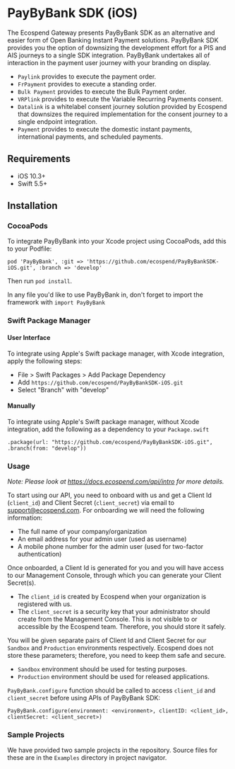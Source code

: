 # PayByBank SDK (iOS)

The Ecospend Gateway presents PayByBank SDK as an alternative and easier form of Open Banking Instant Payment solutions. PayByBank SDK provides you the option of downsizing the development effort for a PIS and AIS journeys to a single SDK integration. PayByBank undertakes all of interaction in the payment user journey with your branding on display.

- `Paylink` provides to execute the payment order.
- `FrPayment` provides to execute a standing order.
- `Bulk Payment` provides to execute the Bulk Payment order.
- `VRPlink` provides to execute the Variable Recurring Payments consent.
- `Datalink` is a whitelabel consent journey solution provided by Ecospend that downsizes the required implementation for the consent journey to a single endpoint integration.
- `Payment` provides to execute the domestic instant payments, international payments, and scheduled payments.

## Requirements

- iOS 10.3+
- Swift 5.5+

## Installation

### CocoaPods

To integrate PayByBank into your Xcode project using CocoaPods, add this to your Podfile:

```
pod 'PayByBank', :git => 'https://github.com/ecospend/PayByBankSDK-iOS.git', :branch => 'develop'
```

Then run `pod install`.

In any file you'd like to use PayByBank in, don't forget to import the framework with `import PayByBank`

### Swift Package Manager

#### User Interface

To integrate using Apple's Swift package manager, with Xcode integration, apply the following steps:

- File > Swift Packages > Add Package Dependency
- Add `https://github.com/ecospend/PayByBankSDK-iOS.git`
- Select "Branch" with "develop"

#### Manually

To integrate using Apple's Swift package manager, without Xcode integration, add the following as a dependency to your `Package.swift`

```
.package(url: "https://github.com/ecospend/PayByBankSDK-iOS.git", .branch(from: "develop"))
```

### Usage

*Note: Please look at <https://docs.ecospend.com/api/intro> for more details.*

To start using our API, you need to onboard with us and get a Client Id (`client_id`) and Client Secret (`client_secret`) via email to <support@ecospend.com>. For onboarding we will need the following information:

- The full name of your company/organization
- An email address for your admin user (used as username)
- A mobile phone number for the admin user (used for two-factor authentication)

Once onboarded, a Client Id is generated for you and you will have access to our Management Console, through which you can generate your Client Secret(s).

- The `client_id` is created by Ecospend when your organization is registered with us.
- The `client_secret` is a security key that your administrator should create from the Management Console. This is not visible to or accessible  by the Ecospend team. Therefore, you should store it safely.

You will be given separate pairs of Client Id and Client Secret for our `Sandbox` and `Production` environments respectively. Ecospend does not store these parameters; therefore, you need to keep them safe and secure.

- `Sandbox` environment should be used for testing purposes.
- `Production` environment should be used for released applications.

`PayByBank.configure` function should be called to access `client_id` and `client_secret` before using APIs of PayByBank SDK:
```
PayByBank.configure(environment: <environment>, clientID: <client_id>, clientSecret: <client_secret>)
```

### Sample Projects

We have provided two sample projects in the repository. Source files for these are in the `Examples` directory in project navigator. 